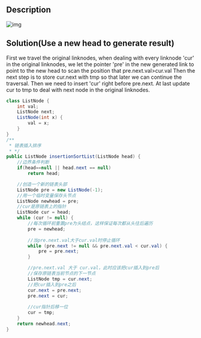 ## Description
![img](https://upload.wikimedia.org/wikipedia/commons/0/0f/Insertion-sort-example-300px.gif)
## Solution(Use a new head to generate result)
First we travel the original linknodes, when dealing with every linknode 'cur' in the original linknodes, we let the pointer 'pre' in the new generated link to point to
the new head to scan the position that pre.next.val>cur.val  Then the next step is to store cur.next with tmp so that later we can continue the
traversal. Then we need to insert 'cur' right before pre.next. At last update cur to tmp to deal with next node in the original linknodes.

```java
class ListNode {
    int val;
    ListNode next;
    ListNode(int x) {
        val = x;
    }
}
/**
 * 链表插入排序
 * */
public ListNode insertionSortList(ListNode head) {
    //边界条件判断
    if(head==null || head.next == null)
        return head;

    //创造一个新的链表头部
    ListNode pre = new ListNode(-1);
    //用一个临时变量保存头节点
    ListNode newhead = pre;
    //cur是原链表上的指针
    ListNode cur = head;
    while (cur != null) {
        //每次循环前重置pre为头结点，这样保证每次都从头往后遍历
        pre = newhead;
        
        //当pre.next.val大于cur.val时停止循环
        while (pre.next != null && pre.next.val < cur.val) {
            pre = pre.next;
        }

        //pre.next.val 大于 cur.val，此时应该把cur插入到pre后
        //保存原链表当前节点的下一节点
        ListNode tmp = cur.next;
        //把cur插入到pre之后
        cur.next = pre.next;
        pre.next = cur;
        
        //cur指针后移一位
        cur = tmp;
    }
    return newhead.next;
}
```
